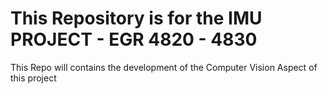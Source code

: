 # This Repository is for the IMU PROJECT - EGR 4820 - 4830

This Repo will contains the development of the Computer Vision Aspect of this project